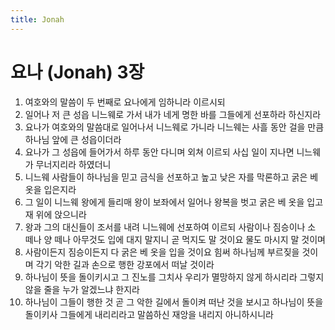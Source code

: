 ```yaml
---
title: Jonah
---
```


# 요나 (Jonah) 3장
1. 여호와의 말씀이 두 번째로 요나에게 임하니라 이르시되
1. 일어나 저 큰 성읍 니느웨로 가서 내가 네게 명한 바를 그들에게 선포하라 하신지라
1. 요나가 여호와의 말씀대로 일어나서 니느웨로 가니라 니느웨는 사흘 동안 걸을 만큼 하나님 앞에 큰 성읍이더라
1. 요나가 그 성읍에 들어가서 하루 동안 다니며 외쳐 이르되 사십 일이 지나면 니느웨가 무너지리라 하였더니
1. 니느웨 사람들이 하나님을 믿고 금식을 선포하고 높고 낮은 자를 막론하고 굵은 베 옷을 입은지라
1. 그 일이 니느웨 왕에게 들리매 왕이 보좌에서 일어나 왕복을 벗고 굵은 베 옷을 입고 재 위에 앉으니라
1. 왕과 그의 대신들이 조서를 내려 니느웨에 선포하여 이르되 사람이나 짐승이나 소 떼나 양 떼나 아무것도 입에 대지 말지니 곧 먹지도 말 것이요 물도 마시지 말 것이며
1. 사람이든지 짐승이든지 다 굵은 베 옷을 입을 것이요 힘써 하나님께 부르짖을 것이며 각기 악한 길과 손으로 행한 강포에서 떠날 것이라
1. 하나님이 뜻을 돌이키시고 그 진노를 그치사 우리가 멸망하지 않게 하시리라 그렇지 않을 줄을 누가 알겠느냐 한지라
1. 하나님이 그들이 행한 것 곧 그 악한 길에서 돌이켜 떠난 것을 보시고 하나님이 뜻을 돌이키사 그들에게 내리리라고 말씀하신 재앙을 내리지 아니하시니라